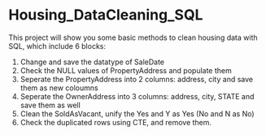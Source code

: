 # Housing_DataCleaning_SQL

This project will show you some basic methods to clean housing data with SQL, which include 6 blocks:


 1. Change and save the datatype of SaleDate
 2. Check the NULL values of PropertyAddress and populate them
 3. Seperate the PropertyAddress into 2 columns: address, city and save them as new coloumns
 4. Seperate the OwnerAddress into 3 columns: address, city, STATE and save them as well
 5. Clean the SoldAsVacant, unify the Yes and Y as Yes (No and N as No) 
 6. Check the duplicated rows using CTE, and remove them.
 
